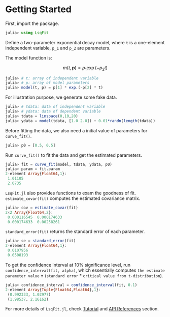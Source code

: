 
# Getting Started

First, import the package.

```julia
julia> using LsqFit
```

Define a two-parameter exponential decay model, where ``t`` is a one-element independent variable, ``p_1`` and ``p_2`` are parameters.

The model function is:

```math
m(t, \boldsymbol{p}) = p_1 \exp(-p_2 t)
```

```julia
julia> # t: array of independent variable
julia> # p: array of model parameters
julia> model(t, p) = p[1] * exp.(-p[2] * t)
```

For illustration purpose, we generate some fake data.

```julia
julia> # tdata: data of independent variable
julia> # ydata: data of dependent variable
julia> tdata = linspace(0,10,20)
julia> ydata = model(tdata, [1.0 2.0]) + 0.01*randn(length(tdata))
```

Before fitting the data, we also need a initial value of parameters for `curve_fit()`.

```julia
julia> p0 = [0.5, 0.5]
```

Run `curve_fit()` to fit the data and get the estimated parameters.

```julia
julia> fit = curve_fit(model, tdata, ydata, p0)
julia> param = fit.param
2-element Array{Float64,1}:
 1.01105
 2.0735
```

`LsqFit.jl` also provides functions to exam the goodness of fit. `estimate_covar(fit)` computes the estimated covariance matrix.

```Julia
julia> cov = estimate_covar(fit)
2×2 Array{Float64,2}:
 0.000116545  0.000174633
 0.000174633  0.00258261
```

`standard_error(fit)` returns the standard error of each parameter.

```Julia
julia> se = standard_error(fit)
2-element Array{Float64,1}:
 0.0107956
 0.0508193
```

To get the confidence interval at 10% significance level, run `confidence_interval(fit, alpha)`, which essentially computes `the estimate parameter value` ± (`standard error` * `critical value from t-distribution`).

```Julia
julia> confidence_interval = confidence_interval(fit, 0.1)
2-element Array{Tuple{Float64,Float64},1}:
 (0.992333, 1.02977)
 (1.98537, 2.16162)
```

For more details of `LsqFit.jl`, check [Tutorial](../tutorial/) and [API References](../api/) section.
